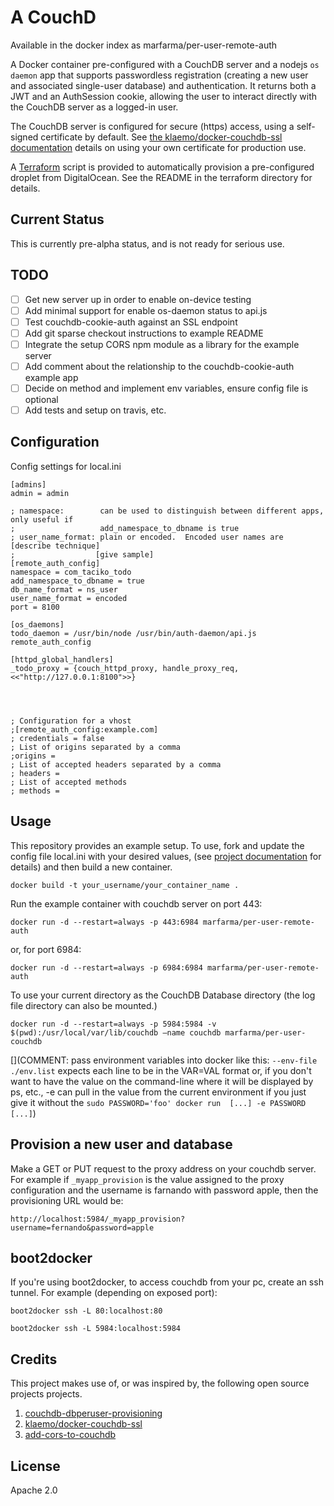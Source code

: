 # A CouchD

Available in the docker index as marfarma/per-user-remote-auth

A Docker container pre-configured with a CouchDB server and a nodejs `os daemon` app that supports passwordless registration (creating a new user and associated single-user database) and authentication.  It returns both a JWT and an AuthSession cookie, allowing the user to interact directly with the CouchDB server as a logged-in user.

The CouchDB server is configured for secure (https) access, using a self-signed certificate by default.  See [the klaemo/docker-couchdb-ssl documentation](https://github.com/klaemo/docker-couchdb-ssl) details on using your own certificate for production use.

A [Terraform](https://www.terraform.io) script is provided to automatically provision a pre-configured droplet from DigitalOcean.  See the README in the terraform directory for details.

## Current Status

This is currently pre-alpha status, and is not ready for serious use.

## TODO

- [ ] Get new server up in order to enable on-device testing
- [ ] Add minimal support for enable os-daemon status to api.js
- [ ] Test couchdb-cookie-auth against an SSL endpoint
- [ ] Add git sparse checkout instructions to example README
- [ ] Integrate the setup CORS npm module as a library for the example server
- [ ] Add comment about the relationship to the couchdb-cookie-auth example app
- [ ] Decide on method and implement env variables, ensure config file is optional
- [ ] Add tests and setup on travis, etc.

## Configuration

Config settings for local.ini


    [admins]
    admin = admin

    ; namespace:        can be used to distinguish between different apps, only useful if
    ;                   add_namespace_to_dbname is true
    ; user_name_format: plain or encoded.  Encoded user names are [describe technique]
    ;                  [give sample]
    [remote_auth_config]
    namespace = com_taciko_todo
    add_namespace_to_dbname = true
    db_name_format = ns_user
    user_name_format = encoded
    port = 8100

    [os_daemons]
    todo_daemon = /usr/bin/node /usr/bin/auth-daemon/api.js remote_auth_config

    [httpd_global_handlers]
    _todo_proxy = {couch_httpd_proxy, handle_proxy_req, <<"http://127.0.0.1:8100">>}




    ; Configuration for a vhost
    ;[remote_auth_config:example.com]
    ; credentials = false
    ; List of origins separated by a comma
    ;origins =
    ; List of accepted headers separated by a comma
    ; headers =
    ; List of accepted methods
    ; methods =


## Usage

This repository provides an example setup.  To use, fork and update the config file local.ini with your desired values, (see [project documentation](https://github.com/pegli/couchdb-dbperuser-provisioning) for details) and then build a new container.

    docker build -t your_username/your_container_name .

Run the example container with couchdb server on port 443:

    docker run -d --restart=always -p 443:6984 marfarma/per-user-remote-auth

or, for port 6984:

    docker run -d --restart=always -p 6984:6984 marfarma/per-user-remote-auth

To use your current directory as the CouchDB Database directory (the log file directory can also be mounted.)


    docker run -d --restart=always -p 5984:5984 -v $(pwd):/usr/local/var/lib/couchdb –name couchdb marfarma/per-user-couchdb

[](COMMENT: pass environment variables into docker like this: `--env-file ./env.list` expects each line to be in the VAR=VAL format or, if you don't want to have the value on the command-line where it will be displayed by ps, etc., -e can pull in the value from the current environment if you just give it without the `sudo PASSWORD='foo' docker run  [...] -e PASSWORD [...]`)


## Provision a new user and database

Make a GET or PUT request to the proxy address on your couchdb server. For example if `_myapp_provision` is the value assigned to the proxy configuration and the username is farnando with password apple, then the provisioning URL would be:

    http://localhost:5984/_myapp_provision?username=fernando&password=apple

## boot2docker

If you're using boot2docker, to access couchdb from your pc, create an ssh tunnel.  For example (depending on exposed port):

    boot2docker ssh -L 80:localhost:80

    boot2docker ssh -L 5984:localhost:5984

## Credits

This project makes use of, or was inspired by, the following open source projects projects.

1. [couchdb-dbperuser-provisioning](https://github.com/pegli/couchdb-dbperuser-provisioning)
1. [klaemo/docker-couchdb-ssl](https://github.com/klaemo/docker-couchdb-ssl)
1. [add-cors-to-couchdb](https://github.com/pouchdb/add-cors-to-couchdb)

## License

Apache 2.0
